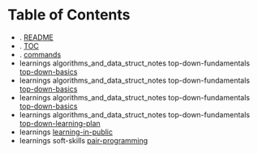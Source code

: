 # Table of Contents

- . [README](./README.md)
- . [TOC](./TOC.md)
- . [commands](./commands.md)
- learnings    algorithms_and_data_struct_notes    top-down-fundamentals [top-down-basics](./learnings/algorithms_and_data_struct_notes/top-down-fundamentals/top-down-basics.cs)
- learnings    algorithms_and_data_struct_notes    top-down-fundamentals [top-down-basics](./learnings/algorithms_and_data_struct_notes/top-down-fundamentals/top-down-basics.js)
- learnings    algorithms_and_data_struct_notes    top-down-fundamentals [top-down-basics](./learnings/algorithms_and_data_struct_notes/top-down-fundamentals/top-down-basics.ts)
- learnings    algorithms_and_data_struct_notes    top-down-fundamentals [top-down-learning-plan](./learnings/algorithms_and_data_struct_notes/top-down-fundamentals/top-down-learning-plan.md)
- learnings [learning-in-public](./learnings/learning-in-public.md)
- learnings    soft-skills [pair-programming](./learnings/soft-skills/pair-programming.md)
